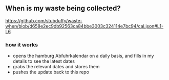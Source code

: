 ## When is my waste being collected?
  https://github.com/stubduffy/waste-when/blob/d658e2ec9db92563ca84bbe3003c324114e7bc94/cal.json#L1-L6
  
  ### how it works
  - opens the hamburg Abfuhrkalendar on a daily basis, and fills in my details to see the latest dates
  - grabs the relevant dates and stores them
  - pushes the update back to this repo
  
